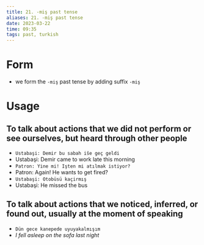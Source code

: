 ```yaml
---
title: 21. -miş past tense
aliases: 21. -miş past tense
date: 2023-03-22
time: 09:35
tags: past, turkish
---
```



# Form

- we form the `-miş` past tense by adding suffix `-miş`

# Usage

## To talk about actions that we did not perform or see ourselves, but heard through other people

- `Ustabaşi: Demir bu sabah iše geç geldi`
- Ustabaşi: Demir came to work late this morning
- `Patron: Yine mi! Işten mi atılmak istiyor?`
- Patron: Again! He wants to get fired?
- `Ustabaşi: Otobüsü kaçirmış`
- Ustabaşi: He missed the bus

## To talk about actions that we noticed, inferred, or found out, usually at the moment of speaking

- `Dün gece kanepede uyuyakalmışım`
- *I fell asleep on the sofa last night*